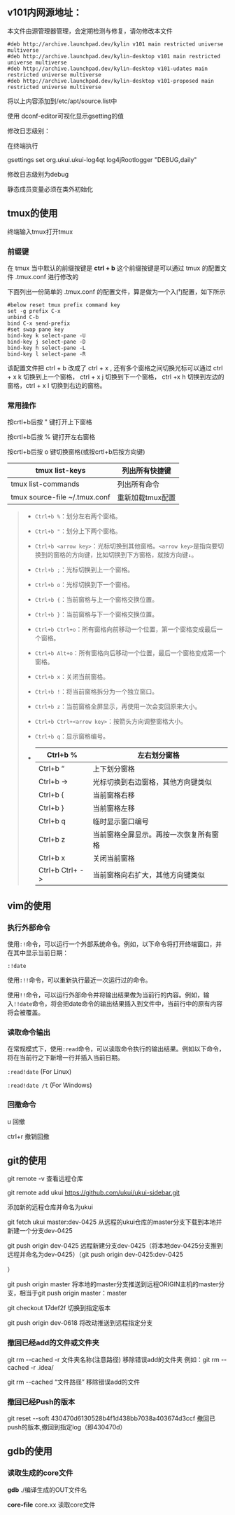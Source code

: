 ## v101内网源地址：

本文件由源管理器管理，会定期检测与修复，请勿修改本文件

```
#deb http://archive.launchpad.dev/kylin v101 main restricted universe multiverse
#deb http://archive.launchpad.dev/kylin-desktop v101 main restricted universe multiverse
#deb http://archive.launchpad.dev/kylin-desktop v101-udates main restricted universe multiverse
#deb http://archive.launchpad.dev/kylin-desktop v101-proposed main restricted universe multiverse
```

将以上内容添加到/etc/apt/source.list中



使用 dconf-editor可视化显示gsetting的值

修改日志级别：

在终端执行

gsettings set org.ukui.ukui-log4qt log4jRootlogger "DEBUG,daily"

修改日志级别为debug

静态成员变量必须在类外初始化





## tmux的使用

终端输入tmux打开tmux



### 前缀键

在 tmux 当中默认的前缀按键是 **ctrl + b**  这个前缀按键是可以通过 tmux 的配置文件 .tmux.conf 进行修改的

下面列出一份简单的 .tmux.conf 的配置文件，算是做为一个入门配置，如下所示

```text
#below reset tmux prefix command key
set -g prefix C-x
unbind C-b
bind C-x send-prefix
#set swap pane key
bind-key k select-pane -U
bind-key j select-pane -D
bind-key h select-pane -L
bind-key l select-pane -R
```

该配置文件把 ctrl + b 改成了 ctrl + x , 还有多个窗格之间切换光标可以通过 ctrl + x k 切换到上一个窗格， ctrl + x j 切换到下一个窗格， ctrl +x  h 切换到左边的窗格，ctrl + x l 切换到右边的窗格。



### 常用操作

按crtl+b后按 " 键打开上下窗格

按crtl+b后按 % 键打开左右窗格

按crtl+b后按 o 键切换窗格(或按crtl+b后按方向键)

| tmux list-keys                | 列出所有快捷键   |
| ----------------------------- | ---------------- |
| tmux list-commands            | 列出所有命令     |
| tmux source-file ~/.tmux.conf | 重新加载tmux配置 |



> - `Ctrl+b %`：划分左右两个窗格。
>
> - `Ctrl+b "`：划分上下两个窗格。
>
> - `Ctrl+b <arrow key>`：光标切换到其他窗格。`<arrow key>`是指向要切换到的窗格的方向键，比如切换到下方窗格，就按方向键`↓`。
>
> - `Ctrl+b ;`：光标切换到上一个窗格。
>
> - `Ctrl+b o`：光标切换到下一个窗格。
>
> - `Ctrl+b {`：当前窗格与上一个窗格交换位置。
>
> - `Ctrl+b }`：当前窗格与下一个窗格交换位置。
>
> - `Ctrl+b Ctrl+o`：所有窗格向前移动一个位置，第一个窗格变成最后一个窗格。
>
> - `Ctrl+b Alt+o`：所有窗格向后移动一个位置，最后一个窗格变成第一个窗格。
>
> - `Ctrl+b x`：关闭当前窗格。
>
> - `Ctrl+b !`：将当前窗格拆分为一个独立窗口。
>
> - `Ctrl+b z`：当前窗格全屏显示，再使用一次会变回原来大小。
>
> - `Ctrl+b Ctrl+<arrow key>`：按箭头方向调整窗格大小。
>
> - `Ctrl+b q`：显示窗格编号。
>
> - | Ctrl+b %        | 左右划分窗格                           |
>   | --------------- | -------------------------------------- |
>   | Ctrl+b “        | 上下划分窗格                           |
>   | Ctrl+b ->       | 光标切换到右边窗格，其他方向键类似     |
>   | Ctrl+b {        | 当前窗格右移                           |
>   | Ctrl+b }        | 当前窗格左移                           |
>   | Ctrl+b q        | 临时显示窗口编号                       |
>   | Ctrl+b z        | 当前窗格全屏显示。再按一次恢复所有窗格 |
>   | Ctrl+b x        | 关闭当前窗格                           |
>   | Ctrl+b Ctrl+ -> | 当前窗格向右扩大，其他方向键类似       |





## vim的使用

### **执行外部命令**

使用`:!`命令，可以运行一个外部系统命令。例如，以下命令将打开终端窗口，并在其中显示当前日期：

```
:!date
```

使用`:!!`命令，可以重新执行最近一次运行过的命令。

使用`!!`命令，可以运行外部命令并将输出结果做为当前行的内容。例如，输入`!!date`命令，将会把date命令的输出结果插入到文件中，当前行中的原有内容将会被覆盖。

### **读取命令输出**

在常规模式下，使用`:read`命令，可以读取命令执行的输出结果。例如以下命令，将在当前行之下新增一行并插入当前日期。

`:read!date` (For Linux)

`:read!date /t` (For Windows)

### 回撤命令

u 回撤

ctrl+r 撤销回撤



## git的使用

git remote -v 查看远程仓库

git remote add ukui https://github.com/ukui/ukui-sidebar.git

添加新的远程仓库并命名为ukui

git fetch ukui master:dev-0425 从远程的ukui仓库的master分支下载到本地并新建一个分支dev-0425

git push origin dev-0425 远程新建分支dev-0425（将本地dev-0425分支推到远程并命名为dev-0425）（git push origin dev-0425:dev-0425

）

git push origin master 将本地的master分支推送到远程ORIGIN主机的master分支，相当于git push origin master：master

git checkout 17def2f 切换到指定版本

 

git push origin dev-0618 将改动推送到远程指定分支

### 撤回已经add的文件或文件夹

git rm --cached -r 文件夹名称(注意路径)   移除错误add的文件夹
 例如：git rm --cached -r .idea/

git rm --cached “文件路径”    移除错误add的文件

### 撤回已经Push的版本

git reset --soft 430470d6130528b4f1d438bb7038a403674d3ccf     撤回已push的版本,撤回到指定log（即430470d）





## gdb的使用

### 读取生成的core文件

**gdb** ./编译生成的OUT文件名

**core-file** core.xx 读取core文件